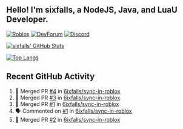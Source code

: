 ## Hello! I'm sixfalls, a NodeJS, Java, and LuaU Developer.

[![Roblox](https://img.shields.io/badge/dynamic/json?color=red&label=Roblox&query=count&suffix=%20Followers&url=https%3A%2F%2Ffriends.roblox.com%2Fv1%2Fusers%2F193632792%2Ffollowers%2Fcount&style=for-the-badge&logo=Roblox)](https://www.roblox.com/users/193632792/profile)
[![DevForum](https://img.shields.io/badge/dynamic/json?color=9cf&label=DevForum&query=user.profile_view_count&suffix=%20Views&url=https%3A%2F%2Fdevforum.roblox.com%2Fu%2Fsixfalls.json&style=for-the-badge&logo=Roblox)](https://devforum.roblox.com/u/sixfalls/summary)
[![Discord](https://img.shields.io/badge/Discord-Profile-blue?style=for-the-badge&logo=Discord&logoColor=white)](https://discord.com/users/303173495918034945)

[![sixfalls' GitHub Stats](https://github-readme-stats.vercel.app/api?username=6ixfalls&theme=github_dark&hide_border=true)](https://github.com/anuraghazra/github-readme-stats)

[![Top Langs](https://github-readme-stats.vercel.app/api/top-langs/?username=6ixfalls&theme=github_dark&hide_border=true)](https://github.com/anuraghazra/github-readme-stats)

## Recent GitHub Activity
<!--START_SECTION:activity-->
1. 🎉 Merged PR [#4](https://github.com/6ixfalls/sync-in-roblox/pull/4) in [6ixfalls/sync-in-roblox](https://github.com/6ixfalls/sync-in-roblox)
2. 🎉 Merged PR [#3](https://github.com/6ixfalls/sync-in-roblox/pull/3) in [6ixfalls/sync-in-roblox](https://github.com/6ixfalls/sync-in-roblox)
3. 🎉 Merged PR [#1](https://github.com/6ixfalls/sync-in-roblox/pull/1) in [6ixfalls/sync-in-roblox](https://github.com/6ixfalls/sync-in-roblox)
4. 🗣 Commented on [#1](https://github.com/6ixfalls/sync-in-roblox/issues/1) in [6ixfalls/sync-in-roblox](https://github.com/6ixfalls/sync-in-roblox)
5. 🎉 Merged PR [#2](https://github.com/6ixfalls/sync-in-roblox/pull/2) in [6ixfalls/sync-in-roblox](https://github.com/6ixfalls/sync-in-roblox)
<!--END_SECTION:activity-->
